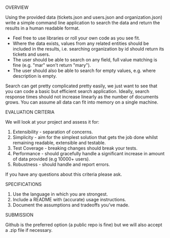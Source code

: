 OVERVIEW

Using the provided data (tickets.json and users.json and organization.json) write a simple command line application to search the data and return the results in a human readable format.

* Feel free to use libraries or roll your own code as you see fit.
* Where the data exists, values from any related entities should be included in the results, i.e. searching organization by id should return its tickets and users.
* The user should be able to search on any field, full value matching is fine (e.g. "mar" won't return "mary").
* The user should also be able to search for empty values, e.g. where description is empty.

Search can get pretty complicated pretty easily, we just want to see that you can code a basic but efficient search application. Ideally, search response times should not increase linearly as the number of documents grows. You can assume all data can fit into memory on a single machine.

EVALUATION CRITERIA

We will look at your project and assess it for:

1. Extensibility - separation of concerns.
2. Simplicity - aim for the simplest solution that gets the job done whilst remaining
readable, extensible and testable.
3. Test Coverage - breaking changes should break your tests.
4. Performance - should gracefully handle a significant increase in amount of data
provided (e.g 10000+ users).
5. Robustness - should handle and report errors.

If you have any questions about this criteria please ask.

SPECIFICATIONS

1. Use the language in which you are strongest.
2. Include a README with (accurate) usage instructions.
3. Document the assumptions and tradeoffs you’ve made.

SUBMISSION

Github is the preferred option (a public repo is fine) but we will also accept a .zip file if necessary.
